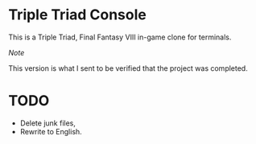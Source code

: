 Triple Triad Console
====================

This is a Triple Triad, Final Fantasy VIII in-game clone for terminals.

*Note*

This version is what I sent to be verified that the project was completed.

# TODO

* Delete junk files,
* Rewrite to English.
